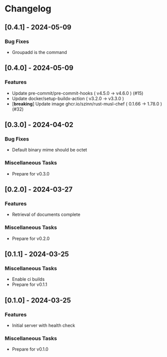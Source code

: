 # Changelog

## [0.4.1] - 2024-05-09

### Bug Fixes

- Groupadd is the command

## [0.4.0] - 2024-05-09

### Features

- Update pre-commit/pre-commit-hooks ( v4.5.0 → v4.6.0 ) (#15)
- Update docker/setup-buildx-action ( v3.2.0 → v3.3.0 )
- [**breaking**] Update image ghcr.io/szinn/rust-musl-chef ( 0.1.66 → 1.78.0 ) (#32)

## [0.3.0] - 2024-04-02

### Bug Fixes

- Default binary mime should be octet

### Miscellaneous Tasks

- Prepare for v0.3.0

## [0.2.0] - 2024-03-27

### Features

- Retrieval of documents complete

### Miscellaneous Tasks

- Prepare for v0.2.0

## [0.1.1] - 2024-03-25

### Miscellaneous Tasks

- Enable ci builds
- Prepare for v0.1.1

## [0.1.0] - 2024-03-25

### Features

- Initial server with health check

### Miscellaneous Tasks

- Prepare for v0.1.0
